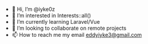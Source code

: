 - 👋 Hi, I’m @iyke0z
- 👀 I’m interested in Interests::all()
- 🌱 I’m currently learning Laravel/Vue
- 💞️ I’m looking to collaborate on remote projects
- 📫 How to reach me my email eddyiyke3@gmail.com


<!---
iyke0z/iyke0z is a ✨ special ✨ repository because its `README.md` (this file) appears on your GitHub profile.
You can click the Preview link to take a look at your changes.
--->
